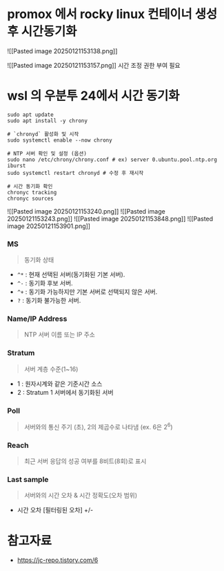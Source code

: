 # promox 에서 rocky linux 컨테이너 생성 후 시간동기화

![[Pasted image 20250121153138.png]]


![[Pasted image 20250121153157.png]]
시간 조정 권한 부여 필요

# wsl 의 우분투 24에서 시간 동기화

```
sudo apt update
sudo apt install -y chrony

# `chronyd` 활성화 및 시작
sudo systemctl enable --now chrony

# NTP 서버 확인 및 설정 (옵션)
sudo nano /etc/chrony/chrony.conf # ex) server 0.ubuntu.pool.ntp.org iburst
sudo systemctl restart chronyd # 수정 후 재시작

# 시간 동기화 확인
chronyc tracking 
chronyc sources
```

![[Pasted image 20250121153240.png]]
![[Pasted image 20250121153243.png]]
![[Pasted image 20250121153848.png]]
![[Pasted image 20250121153901.png]]
### MS
> 동기화 상태
- `^*` : 현재 선택된 서버(동기화된 기본 서버).
- `^-` : 동기화 후보 서버.
- `^+` : 동기화 가능하지만 기본 서버로 선택되지 않은 서버.
- `?` : 동기화 불가능한 서버.
### Name/IP Address
>NTP 서버 이름 또는 IP 주소
### Stratum
> 서버 계층 수준(1~16)
- 1 : 원자시계와 같은 기준시간 소스
- 2 : Stratum 1 서버에서 동기화된 서버
### Poll
>서버와의 통신 주기 (초),  2의 제곱수로 나타냄 (ex. 6은 2<sup>6</sup>)
### Reach
>최근 서버 응답의 성공 여부를 8비트(8회)로 표시
### Last sample
>서버와의 시간 오차 & 시간 정확도(오차 범위)
- 시간 오차 [필터링된 오차] +/- 



# 참고자료
- https://jc-repo.tistory.com/6

